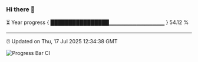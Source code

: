 ### Hi there 👋

⏳ Year progress { ████████████████▁▁▁▁▁▁▁▁▁▁▁▁▁▁ } 54.12 %

---

⏰ Updated on Thu, 17 Jul 2025 12:34:38 GMT

![Progress Bar CI](https://github.com/liununu/liununu/workflows/Progress%20Bar%20CI/badge.svg)
